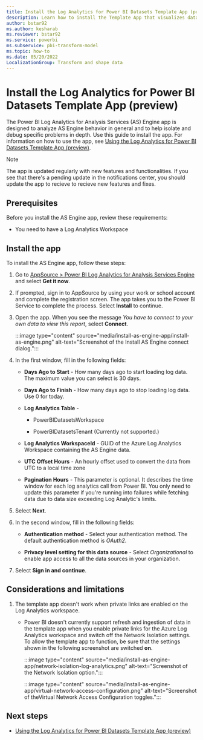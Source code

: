 ```yaml
---
title: Install the Log Analytics for Power BI Datasets Template App (preview)
description: Learn how to install the Template App that visualizes dataset activity from the Analysis Services.
author: bstar92
ms.author: kesharab
ms.reviewer: bstar92
ms.service: powerbi
ms.subservice: pbi-transform-model
ms.topic: how-to
ms.date: 05/20/2022
LocalizationGroup: Transform and shape data
---
```

# Install the Log Analytics for Power BI Datasets Template App (preview)

The Power BI Log Analytics for Analysis Services (AS) Engine app is designed to analyze AS Engine behavior in general and to help isolate and debug specific problems in depth. Use this guide to install the app. For information on how to use the app, see [Using the Log Analytics for Power BI Datasets Template App (preview)](desktop-loganalytics-reportguide-datasets.md).

>[!NOTE]
>The app is updated regularly with new features and functionalities. If you see that there's a pending update in the notifications center, you should update the app to recieve to recieve new features and fixes.
>
## Prerequisites

Before you install the AS Engine app, review these requirements:

* You need to have a Log Analytics Workspace

## Install the app

To install the AS Engine app, follow these steps:

1. Go to [AppSource > Power BI Log Analytics for Analysis Services Engine](https://appsource.microsoft.com/product/power-bi/pbi_pcmm.powerbiloganalyticsforasengine) and select **Get it now**.

1. If prompted, sign in to AppSource by using your work or school account and complete the registration screen. The app takes you to the Power BI Service to complete the process. Select **Install** to continue.

1. Open the app. When you see the message *You have to connect to your own data to view this report*, select **Connect**.

    :::image type="content" source="media/install-as-engine-app/install-as-engine.png" alt-text="Screenshot of the Install AS Engine connect dialog.":::

1. In the first window, fill in the following fields:

    * **Days Ago to Start** - How many days ago to start loading log data. The maximum value you can select is 30 days.

    * **Days Ago to Finish** - How many days ago to stop loading log data. Use 0 for today.
    * **Log Analytics Table** -
 
       * PowerBIDatasetsWorkspace

       * PowerBIDatasetsTenant (Currently not supported.)

    * **Log Analytics WorkspaceId** - GUID of the Azure Log Analytics Workspace containing the AS Engine data.

    * **UTC Offset Hours** - An hourly offset used to convert the data from UTC to a local time zone

    * **Pagination Hours** - This parameter is optional. It describes the time window for each log analytics call from Power BI. You only need to update this parameter if you're running into failures while fetching data due to data size exceeding Log Analytic's limits.

1. Select **Next**.

1. In the second window, fill in the following fields:

   * **Authentication method** - Select your authentication method. The default authentication method is *OAuth2*.

   * **Privacy level setting for this data source** - Select *Organizational* to enable app access to all the data sources in your organization.

1. Select **Sign in and continue**.

## Considerations and limitations

1. The template app doesn't work when private links are enabled on the Log Analytics workspace.
    * Power BI doesn't currently support refresh and ingestion of data in the template app when you enable private links for the Azure Log Analytics workspace and switch off the Network Isolation settings. To allow the template app to function, be sure that the settings shown in the following screenshot are switched **on**.

        :::image type="content" source="media/install-as-engine-app/network-isolation-log-analytics.png" alt-text="Screenshot of the Network Isolation option.":::

        :::image type="content" source="media/install-as-engine-app/virtual-network-access-configuration.png" alt-text="Screenshot of theVirtual Network Access Configuration toggles.":::

## Next steps

* [Using the Log Analytics for Power BI Datasets Template App (preview)](desktop-loganalytics-reportguide-datasets.md)
